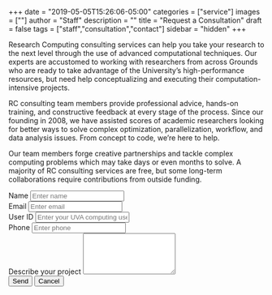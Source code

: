 +++
date = "2019-05-05T15:26:06-05:00"
categories = ["service"]
images = [""]
author = "Staff"
description = ""
title = "Request a Consultation"
draft = false
tags = ["staff","consultation","contact"]
sidebar = "hidden"
+++

Research Computing consulting services can help you take your research to the next level through the use of advanced computational techniques. Our experts are accustomed to working with researchers from across Grounds who are ready to take advantage of the University’s high-performance resources, but need help conceptualizing and executing their computation-intensive projects.

RC consulting team members provide professional advice, hands-on training, and constructive feedback at every stage of the process. Since our founding in 2008, we have assisted scores of academic researchers looking for better ways to solve complex optimization, parallelization, workflow, and data analysis issues. From concept to code, we’re here to help.

Our team members forge creative partnerships and tackle complex computing problems which may take days or even months to solve. A majority of RC consulting services are free, but some long-term collaborations require contributions from outside funding.

<form action="https://formspree.io/nem2p@virginia.edu" method="POST">
  <div class="form-group">
    <label for="inputName">Name</label>
    <input type="text" name="name-name" id="inputName" class="form-control" placeholder="Enter name">
  </div>
  <div class="form-group">
    <label for="inputEmail">Email</label>
    <input type="email" name="name-replyto" id="inputEmail" class="form-control" aria-describedby="emailHelp" placeholder="Enter email">
  </div>
  <div class="form-group">
    <label for="inputUvaHandle">User ID</label>
    <input type="text" name="name-uvaid" id="inputUvaHandle" class="form-control" placeholder="Enter your UVA computing user ID, i.e. mst3k">
  </div>
  <div class="form-group">
    <label for="inputPhone">Phone</label>
    <input type="text" name="name-phone" id="inputPhone" class="form-control" placeholder="Enter phone">
  </div>
  <div class="form-group">
    <label for="Textarea">Describe your project</label>
    <textarea class="form-control" name="name-project" id="Textarea" rows="5"></textarea>
  </div>
    <input type="hidden" name="nogo" id="nogo" class="form-control" placeholder="This should not be filled in.">
  <button type="submit" value="Send" class="btn btn-primary">Send</button>
  <a href="/"><button class="btn btn-secondary">Cancel</button></a>
</form>
